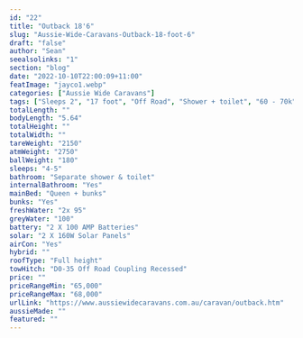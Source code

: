 ```yaml
---
id: "22"
title: "Outback 18'6"
slug: "Aussie-Wide-Caravans-Outback-18-foot-6"
draft: "false"
author: "Sean"
seealsolinks: "1"
section: "blog"
date: "2022-10-10T22:00:09+11:00"
featImage: "jayco1.webp"
categories: ["Aussie Wide Caravans"]
tags: ["Sleeps 2", "17 foot", "Off Road", "Shower + toilet", "60 - 70k"]
totalLength: ""
bodyLength: "5.64"
totalHeight: ""
totalWidth: ""
tareWeight: "2150"
atmWeight: "2750"
ballWeight: "180"
sleeps: "4-5"
bathroom: "Separate shower & toilet"
internalBathroom: "Yes"
mainBed: "Queen + bunks"
bunks: "Yes"
freshWater: "2x 95"
greyWater: "100"
battery: "2 X 100 AMP Batteries"
solar: "2 X 160W Solar Panels"
airCon: "Yes"
hybrid: ""
roofType: "Full height"
towHitch: "D0-35 Off Road Coupling Recessed"
price: ""
priceRangeMin: "65,000"
priceRangeMax: "68,000"
urlLink: "https://www.aussiewidecaravans.com.au/caravan/outback.htm"
aussieMade: ""
featured: ""
---
```

